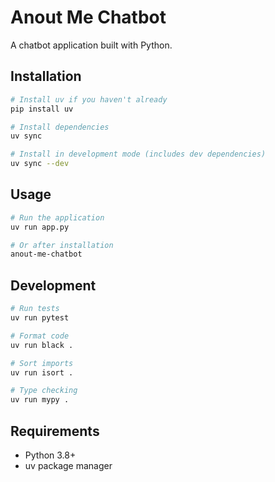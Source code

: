 # Anout Me Chatbot

A chatbot application built with Python.

## Installation

```bash
# Install uv if you haven't already
pip install uv

# Install dependencies
uv sync

# Install in development mode (includes dev dependencies)
uv sync --dev
```

## Usage

```bash
# Run the application
uv run app.py

# Or after installation
anout-me-chatbot
```

## Development

```bash
# Run tests
uv run pytest

# Format code
uv run black .

# Sort imports
uv run isort .

# Type checking
uv run mypy .
```

## Requirements

- Python 3.8+
- uv package manager
